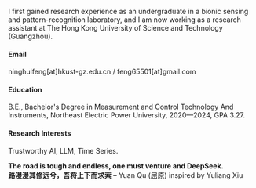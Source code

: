
I first gained research experience as an undergraduate in a bionic sensing and pattern-recognition laboratory, and I am now working as a research assistant at The Hong Kong University of Science and Technology (Guangzhou).

#### Email
ninghuifeng[at]hkust-gz.edu.cn / feng65501[at]gmail.com
#### Education
B.E., Bachelor's Degree in Measurement and Control Technology And Instruments, Northeast Electric Power University, 2020—2024, GPA 3.27.

#### Research Interests
Trustworthy AI, LLM, Time Series.

**The road is tough and endless, one must venture and DeepSeek.**  
**路漫漫其修远兮，吾将上下而求索** – Yuan Qu (屈原) inspired by Yuliang Xiu

